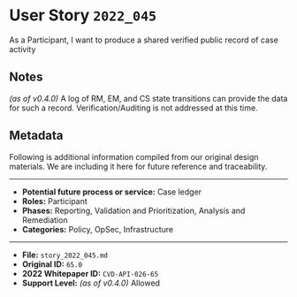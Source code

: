 
# User Story `2022_045` #

As a Participant, I want to produce a shared verified public record of case activity

## Notes ##

*(as of v0.4.0)*
A log of RM, EM, and CS state transitions can provide the data for such a record. Verification/Auditing is not addressed at this time.


## Metadata ##

Following is additional information compiled from our original design materials.
We are including it here for future reference and traceability.

---

- **Potential future process or service:** Case ledger
- **Roles:** Participant
- **Phases:** Reporting, Validation and Prioritization, Analysis and Remediation
- **Categories:** Policy, OpSec, Infrastructure

---

- **File:** `story_2022_045.md`
- **Original ID:** `65.0`
- **2022 Whitepaper ID:** `CVD-API-026-65`
- **Support Level:** *(as of v0.4.0)* Allowed
